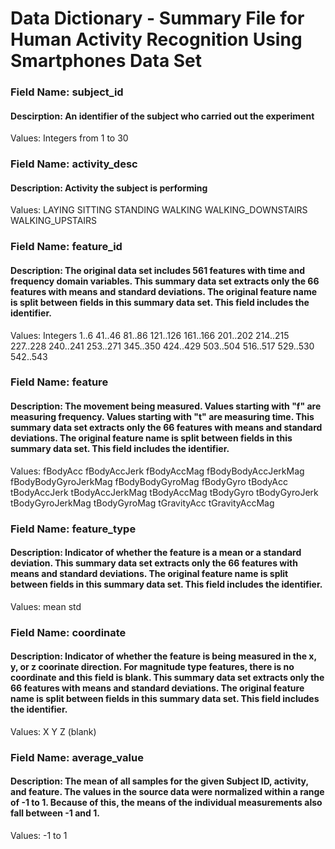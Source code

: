 # Data Dictionary - Summary File for Human Activity Recognition Using Smartphones Data Set 

### Field Name: subject_id
#### Descirption: An identifier of the subject who carried out the experiment
Values: Integers from 1 to 30

### Field Name: activity_desc
#### Description: Activity the subject is performing
Values: 
LAYING
SITTING
STANDING
WALKING
WALKING_DOWNSTAIRS
WALKING_UPSTAIRS

### Field Name: feature_id
#### Description: The original data set includes 561 features with time and frequency domain variables. This summary data set extracts only the 66 features with means and standard deviations. The original feature name is split between fields in this summary data set. This field includes the identifier.
Values: Integers 1..6 41..46 81..86 121..126  161..166  201..202  214..215  227..228 240..241  253..271 345..350  424..429 503..504  516..517  529..530  542..543
### Field Name: feature
#### Description: The movement being measured. Values starting with "f" are measuring frequency. Values starting with "t" are measuring time. This summary data set extracts only the 66 features with means and standard deviations. The original feature name is split between fields in this summary data set. This field includes the identifier.
Values:
fBodyAcc
fBodyAccJerk
fBodyAccMag
fBodyBodyAccJerkMag
fBodyBodyGyroJerkMag
fBodyBodyGyroMag
fBodyGyro
tBodyAcc
tBodyAccJerk
tBodyAccJerkMag
tBodyAccMag
tBodyGyro
tBodyGyroJerk
tBodyGyroJerkMag
tBodyGyroMag
tGravityAcc
tGravityAccMag

### Field Name: feature_type
#### Description: Indicator of whether the feature is a mean or a standard deviation. This summary data set extracts only the 66 features with means and standard deviations. The original feature name is split between fields in this summary data set. This field includes the identifier.
Values: 
mean
std

### Field Name: coordinate
#### Description: Indicator of whether the feature is being measured in the x, y, or z coorinate direction. For magnitude type features, there is no coordinate and this field is blank. This summary data set extracts only the 66 features with means and standard deviations. The original feature name is split between fields in this summary data set. This field includes the identifier.
Values:
X
Y
Z
(blank)

### Field Name: average_value
#### Description: The mean of all samples for the given Subject ID, activity, and feature. The values in the source data were normalized within a range of -1 to 1. Because of this, the means of the individual measurements also fall between -1 and 1.
Values: -1 to 1
